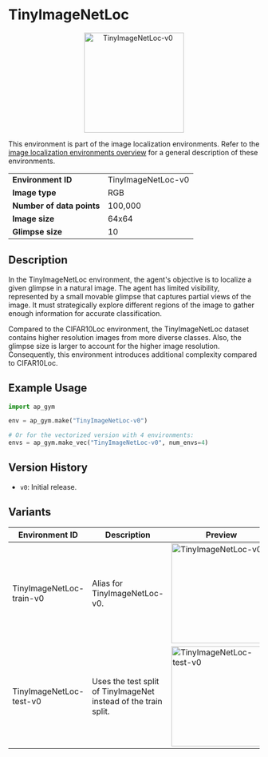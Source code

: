 # TinyImageNetLoc

<p align="center"><img src="img/TinyImageNetLoc-v0.gif" alt="TinyImageNetLoc-v0" width="200px"/></p>

This environment is part of the image localization environments.
Refer to the [image localization environments overview](ImageLocalization.md) for a general description of these environments.

|                           |                    |
|---------------------------|--------------------|
| **Environment ID**        | TinyImageNetLoc-v0 |
| **Image type**            | RGB                |
| **Number of data points** | 100,000            |
| **Image size**            | 64x64              |
| **Glimpse size**          | 10                 |


## Description

In the TinyImageNetLoc environment, the agent's objective is to localize a given glimpse in a natural image.
The agent has limited visibility, represented by a small movable glimpse that captures partial views of the image.
It must strategically explore different regions of the image to gather enough information for accurate classification.

Compared to the CIFAR10Loc environment, the TinyImageNetLoc dataset contains higher resolution images from more diverse classes.
Also, the glimpse size is larger to account for the higher image resolution.
Consequently, this environment introduces additional complexity compared to CIFAR10Loc.

## Example Usage

```python
import ap_gym

env = ap_gym.make("TinyImageNetLoc-v0")

# Or for the vectorized version with 4 environments:
envs = ap_gym.make_vec("TinyImageNetLoc-v0", num_envs=4)
```

## Version History

- `v0`: Initial release.

## Variants

| Environment ID           | Description                                                     | Preview                                                                                  |
|--------------------------|-----------------------------------------------------------------|------------------------------------------------------------------------------------------|
| TinyImageNetLoc-train-v0 | Alias for TinyImageNetLoc-v0.                                   | <img src="img/TinyImageNetLoc-v0.gif" alt="TinyImageNetLoc-v0" width="200px"/>           |
| TinyImageNetLoc-test-v0  | Uses the test split of TinyImageNet instead of the train split. | <img src="img/TinyImageNetLoc-test-v0.gif" alt="TinyImageNetLoc-test-v0" width="200px"/> |
